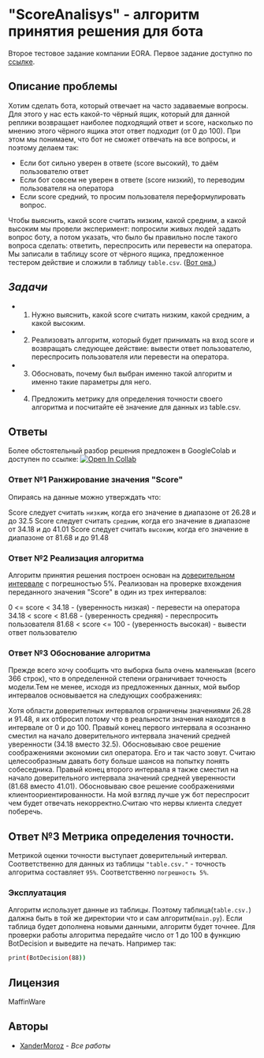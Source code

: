 # "ScoreAnalisys" - алгоритм принятия решения для бота

Второе тестовое задание компании EORA. Первое задание доступно по [ссылке](https://github.com/XanderMoroz/EORA_APIBot).

## **Описание проблемы**

Хотим сделать бота, который отвечает на часто задаваемые вопросы. Для этого у нас
есть какой-то чёрный ящик, который для данной реплики возвращает наиболее
подходящий ответ и score, насколько по мнению этого чёрного ящика этот ответ
подходит (от 0 до 100). При этом мы понимаем, что бот не сможет отвечать на все
вопросы, и поэтому делаем так:

- Если бот сильно уверен в ответе (score высокий), то даём пользователю ответ
- Если бот совсем не уверен в ответе (score низкий), то переводим пользователя
на оператора
- Если score средний, то просим пользователя переформулировать вопрос.

Чтобы выяснить, какой score считать низким, какой средним, а какой высоким мы
провели эксперимент: попросили живых людей задать вопрос боту, а потом указать,
что было бы правильно после такого вопроса сделать: ответить, переспросить или
перевести на оператора. Мы записали в таблицу score от чёрного ящика,
предложенное тестером действие и сложили в таблицу `table.csv`.  ([Вот она.](https://github.com/XanderMoroz/ScoreAnalisys/blob/master/table.csv))

## *Задачи*
 
- 1) Нужно выяснить, какой score считать низким, какой средним, а какой высоким.
- 2) Реализовать алгоритм, который будет принимать на вход score и возвращать
следующее действие: вывести ответ пользователю, переспросить пользователя или
перевести на оператора. 
- 3) Обосновать, почему был выбран именно такой алгоритм и
именно такие параметры для него.
- 4) Предложить метрику для определения точности своего алгоритма и посчитайте её
значение для данных из table.csv.

## **Ответы**

Более обстоятельный разбор решения предложен в GoogleColab и доступен по ссылке: [![Open In Collab](https://colab.research.google.com/assets/colab-badge.svg)](https://colab.research.google.com/drive/1L80yR6mViPKH5sRVPm9HaRkVJZ_D5r2I?usp=share_link)

### Ответ №1 Ранжирование значения "Score"
Опираясь на данные можно утверждать что:

Score следует считать `низким`, когда его значение в диапазоне от 26.28 и до 32.5
Score следует считать `средним`, когда его значение в диапазоне от 34.18 и до 41.01
Score следует считать `высоким`, когда его значение в диапазоне от 81.68 и до 91.48
 
### Ответ №2 Реализация алгоритма

Алгоритм принятия решения построен основан на [доверительном интервале](https://ru.wikipedia.org/wiki/Доверительный_интервал) с погрешностью 5%. Реализован на проверке вхождения переданного значения "Score" в один из трех интервалов:

0 <= score < 34.18 - (уверенность низкая) - перевести на оператора
34.18 < score < 81.68 - (уверенность средняя) - переспросить пользователя
81.68 < score <= 100 - (уверенность высокая) - вывести ответ пользователю

### Ответ №3 Обоснование алгоритма

Прежде всего хочу сообщить что выборка была очень маленькая (всего 366 строк), что в определенной степени ограничивает точность модели.Тем не менее, исходя из предложенных данных, мой выбор интервалов основывается на следующих соображениях:

Хотя области доверителных интервалов ограничены значениями 26.28 и 91.48, я их отбросил потому что в реальности значения находятся в интервале от 0 и до 100.
Правый конец первого интервала я осознанно сместил на начало доверительного интервала значений средней уверенности (34.18 вместо 32.5). Обосновываю свое решение соображениями экономии сил оператора. Его и так часто зовут. Считаю целесообразным давать боту больше шансов на попытку понять собеседника.
Правый конец второго интервала я также сместил на начало доверительного интервала значений средней уверенности (81.68 вместо 41.01). Обосновываю свое решение соображениями клиентоориентированности. На мой взгляд лучше уж бот переспросит чем будет отвечать некорректно.Считаю что нервы клиента следует поберечь.

## Ответ №3 Метрика определения точности.

Метрикой оценки точности выступает доверительный интервал. Соответственно для данных из таблицы `"table.csv."` - точность алгоритма составляет `95%`. Соответственно `погрешность 5%`.

### Эксплуатация

Алгоритм использует данные из таблицы. Поэтому таблица(`table.csv.`) далжна быть в той же директории что и сам алгоритм(`main.py`). Если таблица будет дополнена новыми данными, алгоритм будет точнее. Для проверки работы алгоритма передайте число от 1 до 100 в функцию BotDecision и выведите на печать. Например так: 

```sh
print(BotDecision(88))
```

## Лицензия

MaffinWare

## Авторы

* [XanderMoroz](https://https://github.com/XanderMoroz/) - *Все работы*

